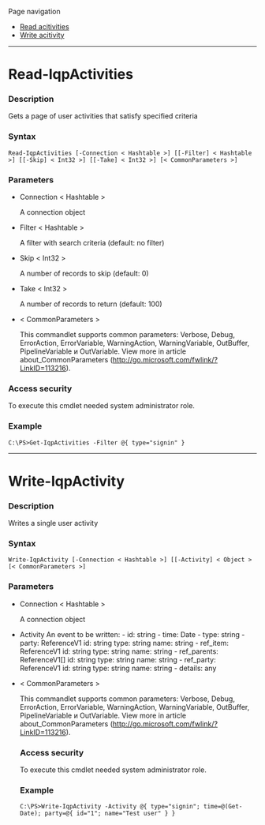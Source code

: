 Page navigation

* [Read acitivities](#read-acitivities)
* [Write acitivity](#write-acitivity)

---

# <a name="read-acitivities">Read-IqpActivities</a>
   
### Description

Gets a page of user activities that satisfy specified criteria
    
### Syntax

    Read-IqpActivities [-Connection < Hashtable >] [[-Filter] < Hashtable >] [[-Skip] < Int32 >] [[-Take] < Int32 >] [< CommonParameters >]
    
### Parameters

- Connection < Hashtable >

	A connection object
        
- Filter < Hashtable >

    A filter with search criteria (default: no filter)
        
- Skip < Int32 >

    A number of records to skip (default: 0)
        
- Take < Int32 >

    A number of records to return (default: 100)
        
- < CommonParameters >

    This commandlet supports common parameters: Verbose, Debug,
    ErrorAction, ErrorVariable, WarningAction, WarningVariable,
    OutBuffer, PipelineVariable и OutVariable. View more in article 
    about_CommonParameters (http://go.microsoft.com/fwlink/?LinkID=113216). 
    
### Access security 

To execute this cmdlet needed system administrator role.

### Example
    
    C:\PS>Get-IqpActivities -Filter @{ type="signin" }

---

# <a name="write-acitivit">Write-IqpActivity</a>
   
### Description

 Writes a single user activity
    
### Syntax

    Write-IqpActivity [-Connection < Hashtable >] [[-Activity] < Object > [< CommonParameters >]
    
### Parameters

- Connection < Hashtable >

	A connection object

- Activity <Object>
    An event to be written:
        - id: string
        - time: Date
        - type: string
        - party: ReferenceV1
            id: string
            type: string
            name: string
        - ref_item: ReferenceV1
            id: string
            type: string
            name: string
        - ref_parents: ReferenceV1[]
            id: string
            type: string
            name: string
        - ref_party: ReferenceV1
            id: string
            type: string
            name: string
        - details: any

- < CommonParameters >

    This commandlet supports common parameters: Verbose, Debug,
    ErrorAction, ErrorVariable, WarningAction, WarningVariable,
    OutBuffer, PipelineVariable и OutVariable. View more in article 
    about_CommonParameters (http://go.microsoft.com/fwlink/?LinkID=113216). 
    
### Access security 

To execute this cmdlet needed system administrator role.

### Example
    
    C:\PS>Write-IqpActivity -Activity @{ type="signin"; time=@(Get-Date); party=@{ id="1"; name="Test user" } }